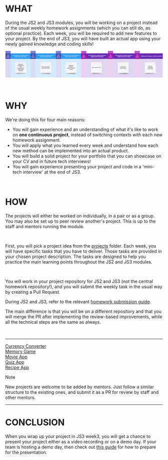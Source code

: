 # WHAT

During the JS2 and JS3 modules, you will be working on a project instead of the usual weekly homework assignments (which you can still do, as optional practice). Each week, you will be required to add new features to your project. By the end of JS3, you will have built an actual app using your newly gained knowledge and coding skills!
<br/>

![](assets/project-flow.png)

<br/>

# WHY

We're doing this for four main reasons:

- You will gain experience and an understanding of what it's like to work on **one continuous project**, instead of switching contexts with each new homework assignment.
- You will apply what you learned every week and understand how each new method can be implemented into an actual product.
- You will build a solid project for your portfolio that you can showcase on your CV and in future tech interviews!
- You will gain experience presenting your project and code in a 'mini-tech interview' at the end of JS3.

<br/>

# HOW

The projects will either be worked on individually, in a pair or as a group. You may also be set up to peer review another's project. This is up to the staff and mentors running the module.

<br/>

First, you will pick a project idea from the [projects](projects/) folder. Each week, you will have specific tasks that you have to deliver. Those tasks are provided in your chosen project description. The tasks are designed to help you practice the main learning points throughout the JS2 and JS3 modules.

<br/>

You will work in your project repository for JS2 and JS3 (not the central homework repository!), and you will submit the weekly task in the usual way by creating a Pull Request.

During JS2 and JS3, refer to the relevant [homework submission guide](guides/weekly-submission-guide.md).

The main difference is that you will be on a different repository and that you will merge the PR after implementing the review-based improvements, while all the technical steps are the same as always.

<br/>

<hr>

[Currency Converter](projects/currency-converter/currency-converter.md) <br/>
[Memory Game](projects/memory-game/memory-game.md)<br/>
[Movie App](projects/movie-app/movie-app.md)<br/>
[Quiz App](projects/quiz-app/quiz-app.md)<br/>
[Recipe App](projects/recipe-app/recipe-app.md)<br/>

> [!NOTE]
> New projects are welcome to be added by mentors. Just follow a similar structure to the existing ones, and submit it as a PR for review by staff and other mentors.

<hr>

# CONCLUSION

When you wrap up your project in JS3 week3, you will get a chance to present your project either as a video recording or on a demo day. If your team is hosting a demo day, then check out [this guide](guides/demo-day-presentation.md) for how to prepare for the presentation.
